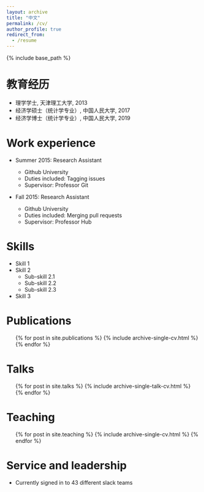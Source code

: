 ```yaml
---
layout: archive
title: "中文"
permalink: /cv/
author_profile: true
redirect_from:
  - /resume
---
```


{% include base_path %}

教育经历
======
* 理学学士, 天津理工大学, 2013
* 经济学硕士（统计学专业）, 中国人民大学, 2017
* 经济学博士（统计学专业）, 中国人民大学, 2019 

Work experience
======
* Summer 2015: Research Assistant
  * Github University
  * Duties included: Tagging issues
  * Supervisor: Professor Git

* Fall 2015: Research Assistant
  * Github University
  * Duties included: Merging pull requests
  * Supervisor: Professor Hub
  
Skills
======
* Skill 1
* Skill 2
  * Sub-skill 2.1
  * Sub-skill 2.2
  * Sub-skill 2.3
* Skill 3

Publications
======
  <ul>{% for post in site.publications %}
    {% include archive-single-cv.html %}
  {% endfor %}</ul>
  
Talks
======
  <ul>{% for post in site.talks %}
    {% include archive-single-talk-cv.html %}
  {% endfor %}</ul>
  
Teaching
======
  <ul>{% for post in site.teaching %}
    {% include archive-single-cv.html %}
  {% endfor %}</ul>
  
Service and leadership
======
* Currently signed in to 43 different slack teams
